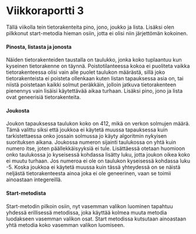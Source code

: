 
# Viikkoraportti 3

Tällä viikolla tein tietorakenteita pino, jono, joukko ja lista. Lisäksi olen pilkkonut start-metodia hieman osiin, jotta ei olisi niin järjettömän kokoinen. 

#### Pinosta, listasta ja jonosta

Näiden tietorakenteiden taustalla on taulukko, jonka koko tuplaantuu kun kyseinen tietorakenne on täynnä. Poistotilanteessa kokoa ei puoliteta vaikka tietorakenteessa olisi vain alle puolet taulukon määrästä, sillä joko tietorakenteista ei poisteta ollenkaan kuten listan tapauksessa asia on, tai niistä poistetaan kaikki solmut peräkkäin, jolloin jatkuva tietorakenteen pienennys vain lisäisi käytettävää aikaa turhaan. Lisäksi pino, jono ja lista ovat geneerisiä tietorakenteita.  

#### Joukosta

Joukon tapauksessa taulukon koko on 412, mikä on verkon solmujen määrä. Tämä valittu siksi että joukkoa ei käytetä muussa tapauksessa kuin tarkistettaessa onko jossain solmussa jo käyty algoritmin nykyisen suorituksen aikana. Joukossa numeron sijainti taulukossa on yhtä kuin numero itse, joten päällekkäisyyksiä ei tule. Lisättäessä otetaan huomioon onko taulukossa jo kyseisessä kohdassa lisätty luku, jotta joukon oikea koko ei muutu turhaan. Jos numeroa ei ole on taulukon kyseisessä kohdassa luku -5. Koska joukkoa ei käytetä muussa kuin tässä yhteydessä on se näistä neljästä tietorakenteesta ainoa joka ei ole geneerinen, vaan se toimii ainoastaan integereillä.  

#### Start-metodista
Start-metodin pilkoin osiin, nyt vasemman valikon luominen tapahtuu yhdessä erillisessä metodissa, joka käyttää kolmea muuta metodia luodakseen vasemman valikon osat. Start metodissa kutsutaan ainoastaan yhtä metodia koko vasemman valikon luomiseen. 
